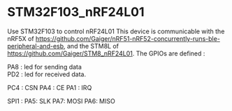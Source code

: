 # STM32F103_nRF24L01
Use STM32F103 to control nRF24L01
This device is communicable with the nRF5X of https://github.com/Gaiger/nRF51-nRF52-concurrently-runs-ble-peripheral-and-esb, and the STM8L of https://github.com/Gaiger/STM8_nRF24L01.
The GPIOs are defined :

PA8 : led for sending data  
PD2 : led for received data.

PC4 : CSN
PA4 : CE
PA1 : IRQ

SPI1 :
PA5: SLK
PA7: MOSI
PA6: MISO
